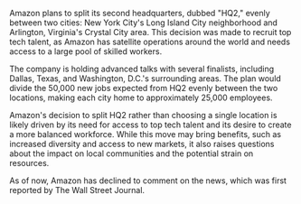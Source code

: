 Amazon plans to split its second headquarters, dubbed "HQ2," evenly between two cities: New York City's Long Island City neighborhood and Arlington, Virginia's Crystal City area. This decision was made to recruit top tech talent, as Amazon has satellite operations around the world and needs access to a large pool of skilled workers.

The company is holding advanced talks with several finalists, including Dallas, Texas, and Washington, D.C.'s surrounding areas. The plan would divide the 50,000 new jobs expected from HQ2 evenly between the two locations, making each city home to approximately 25,000 employees.

Amazon's decision to split HQ2 rather than choosing a single location is likely driven by its need for access to top tech talent and its desire to create a more balanced workforce. While this move may bring benefits, such as increased diversity and access to new markets, it also raises questions about the impact on local communities and the potential strain on resources.

As of now, Amazon has declined to comment on the news, which was first reported by The Wall Street Journal.